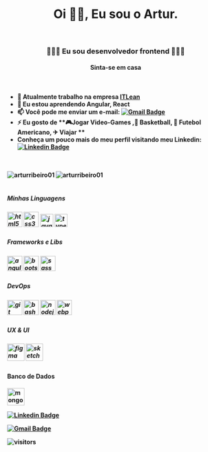 <h1 align="center">Oi 🖖🏾, Eu sou o Artur.</h1><br>
<h3 align="center"> 👨🏾‍💻 Eu sou desenvolvedor frontend 👨🏾‍💻 </h3>
<h4 align="center">Sinta-se em casa<h4>

<br>

- 🔭 Atualmente trabalho na empresa [ITLean](https://itlean.com.br/)
- 🌱 Eu estou aprendendo **Angular, React**
- 📫 Você pode me enviar um e-mail:  [![Gmail Badge](https://img.shields.io/badge/-ArturRibeiro01-c14438?style=flat&logo=Gmail&logoColor=white&link=mailto:profissional.arturrc@gmail.com)](mailto:profissional.arturrc@gmail.com)
- ⚡ Eu gosto de **🎮Jogar Video-Games ,🏀 Basketball, 🏈 Futebol Americano, ✈ Viajar  **
- Conheça um pouco mais do meu perfil visitando meu Linkedin: [![Linkedin Badge](https://img.shields.io/badge/-ArturRibeiro-blue?style=flat&logo=Linkedin&logoColor=white&link=https://www.linkedin.com/in/abdullahalrifat/)](https://www.linkedin.com/in/artur-ribeiro01/)
<br>
<br>


<img align="left" src="https://github-readme-stats.vercel.app/api/top-langs/?username=arturribeiro01&layout=compact" alt="arturribeiro01" />
<img align="center" src="https://github-readme-stats.vercel.app/api?username=arturribeiro01&show_icons=true" alt="arturribeiro01" />
<br>
<br>




<h5> Minhas Linguagens <h5>
 
<p align="left">
 <img src="https://devicons.github.io/devicon/devicon.git/icons/html5/html5-original-wordmark.svg" alt="html5" width="35" height="35"/>
 <img src="https://devicons.github.io/devicon/devicon.git/icons/css3/css3-original-wordmark.svg" alt="css3" width="35" height="35"/>
 <img src="https://devicons.github.io/devicon/devicon.git/icons/javascript/javascript-original.svg" alt="javascript" width="30" height="30"/>
 <img src="https://devicons.github.io/devicon/devicon.git/icons/typescript/typescript-original.svg" alt="typescript" width="30" height="30"/>
</p>

<h5> Frameworks e Libs <h5>
<p align="left">
 <img src="https://devicons.github.io/devicon/devicon.git/icons/angularjs/angularjs-original.svg" alt="angularjs" width="35" height="35"/>
 <img src="https://devicons.github.io/devicon/devicon.git/icons/bootstrap/bootstrap-plain.svg" alt="bootstrap" width="35" height="35"/>
 <img src="https://devicons.github.io/devicon/devicon.git/icons/sass/sass-original.svg" alt="sass" width="35" height="35"/>
</p>
 
<h5 color"red"> DevOps <h5>
<p align="left">
 <img src="https://www.vectorlogo.zone/logos/git-scm/git-scm-icon.svg" alt="git" width="35" height="35"/>
 <img src="https://www.vectorlogo.zone/logos/gnu_bash/gnu_bash-icon.svg" alt="bash" width="35" height="35"/>
 <img src="https://devicons.github.io/devicon/devicon.git/icons/nodejs/nodejs-original-wordmark.svg" alt="nodejs" width="35" height="35"/>
 <img src="https://devicons.github.io/devicon/devicon.git/icons/webpack/webpack-original.svg" alt="webpack" width="35" height="35"/>
</p>
 
<h5> UX & UI <h5>
<p align="left">
 <img src="https://www.vectorlogo.zone/logos/figma/figma-icon.svg" alt="figma" width="40" height="40"/>
 <img src="https://www.vectorlogo.zone/logos/sketchapp/sketchapp-icon.svg" alt="sketch" width="40" height="40"/>
</p>

<h4>Banco de Dados<h4>
<p align="left">
 <img src="https://devicons.github.io/devicon/devicon.git/icons/mongodb/mongodb-original-wordmark.svg" alt="mongodb" width="40" height="40"/>
</p>
 

<p align="center">
 
[![Linkedin Badge](https://img.shields.io/badge/-ArturRibeiro-blue?style=flat&logo=Linkedin&logoColor=white&link=https://www.linkedin.com/in/abdullahalrifat/)](https://www.linkedin.com/in/artur-ribeiro01/)

[![Gmail Badge](https://img.shields.io/badge/-ArturRibeiro01-c14438?style=flat&logo=Gmail&logoColor=white&link=mailto:profissional.arturrc@gmail.com)](mailto:profissional.arturrc@gmail.com)


</p>











 ![visitors](https://visitor-badge.laobi.icu/badge?page_id=ArturRibeiro01.ArturRibeiro01)


